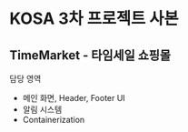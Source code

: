 # KOSA 3차 프로젝트 사본
## TimeMarket - 타임세일 쇼핑몰
담당 영역
- 메인 화면, Header, Footer UI
- 알림 시스템
- Containerization
